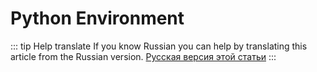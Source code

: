 # Python Environment

::: tip Help translate
If you know Russian you can help by translating this article from the Russian version.
[Русская версия этой статьи](/ru/guide/first-steps/environment/python/)
:::

